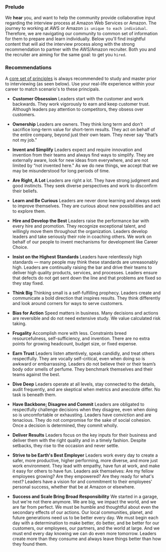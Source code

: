 

### Prelude

We **hear** you, and want to help the community provide collaborative input regarding the interview process at Amazon Web Services or Amazon. The journey to working at AWS or Amazon `is unique to each individual`. Therefore, we are navigating our community to common set of information for them to prepare and learn individually. Below you'll find insightful content that will aid the interview process along with the strong recommendation to partner with the AWS/Amazon recruiter. Both you and the recruiter are aiming for the same goal: to get you `hired`.

### Recommendations

A [core set of principles](https://www.amazon.jobs/en/principles) is always recommended to study and master prior to interviewing (as seen below). Use your real-life experience within your career to match scenario's to these principals.

- **Customer Obsession** Leaders start with the customer and work backwards. They work vigorously to earn and keep customer trust. Although leaders pay attention to competitors, they obsess over customers.
    
- **Ownership** Leaders are owners. They think long term and don’t sacrifice long-term value for short-term results. They act on behalf of the entire company, beyond just their own team. They never say “that’s not my job."
    
- **Invent and Simplify** Leaders expect and require innovation and invention from their teams and always find ways to simplify. They are externally aware, look for new ideas from everywhere, and are not limited by “not invented here." As we do new things, we accept that we may be misunderstood for long periods of time.
    
- **Are Right, A Lot** Leaders are right a lot. They have strong judgment and good instincts. They seek diverse perspectives and work to disconfirm their beliefs.
    
- **Learn and Be Curious** Leaders are never done learning and always seek to improve themselves. They are curious about new possibilities and act to explore them.
    
- **Hire and Develop the Best** Leaders raise the performance bar with every hire and promotion. They recognize exceptional talent, and willingly move them throughout the organization. Leaders develop leaders and take seriously their role in coaching others. We work on behalf of our people to invent mechanisms for development like Career Choice.
    
- **Insist on the Highest Standards** Leaders have relentlessly high standards — many people may think these standards are unreasonably high. Leaders are continually raising the bar and drive their teams to deliver high quality products, services, and processes. Leaders ensure that defects do not get sent down the line and that problems are fixed so they stay fixed.
    
- **Think Big** Thinking small is a self-fulfilling prophecy. Leaders create and communicate a bold direction that inspires results. They think differently and look around corners for ways to serve customers.
    
- **Bias for Action** Speed matters in business. Many decisions and actions are reversible and do not need extensive study. We value calculated risk taking.
    
- **Frugality** Accomplish more with less. Constraints breed resourcefulness, self-sufficiency, and invention. There are no extra points for growing headcount, budget size, or fixed expense.
    
- **Earn Trust** Leaders listen attentively, speak candidly, and treat others respectfully. They are vocally self-critical, even when doing so is awkward or embarrassing. Leaders do not believe their or their team’s body odor smells of perfume. They benchmark themselves and their teams against the best.
    
- **Dive Deep** Leaders operate at all levels, stay connected to the details, audit frequently, and are skeptical when metrics and anecdote differ. No task is beneath them.
    
- **Have Backbone; Disagree and Commit** Leaders are obligated to respectfully challenge decisions when they disagree, even when doing so is uncomfortable or exhausting. Leaders have conviction and are tenacious. They do not compromise for the sake of social cohesion. Once a decision is determined, they commit wholly.
    
- **Deliver Results** Leaders focus on the key inputs for their business and deliver them with the right quality and in a timely fashion. Despite setbacks, they rise to the occasion and never settle.
    
- **Strive to be Earth's Best Employer** Leaders work every day to create a safer, more productive, higher performing, more diverse, and more just work environment. They lead with empathy, have fun at work, and make it easy for others to have fun. Leaders ask themselves: Are my fellow employees growing? Are they empowered? Are they ready for what's next? Leaders have a vision for and commitment to their employees' personal success, whether that be at Amazon or elsewhere.
    
- **Success and Scale Bring Broad Responsibility** We started in a garage, but we're not there anymore. We are big, we impact the world, and we are far from perfect. We must be humble and thoughtful about even the secondary effects of our actions. Our local communities, planet, and future generations need us to be better every day. We must begin each day with a determination to make better, do better, and be better for our customers, our employees, our partners, and the world at large. And we must end every day knowing we can do even more tomorrow. Leaders create more than they consume and always leave things better than how they found them.
    

